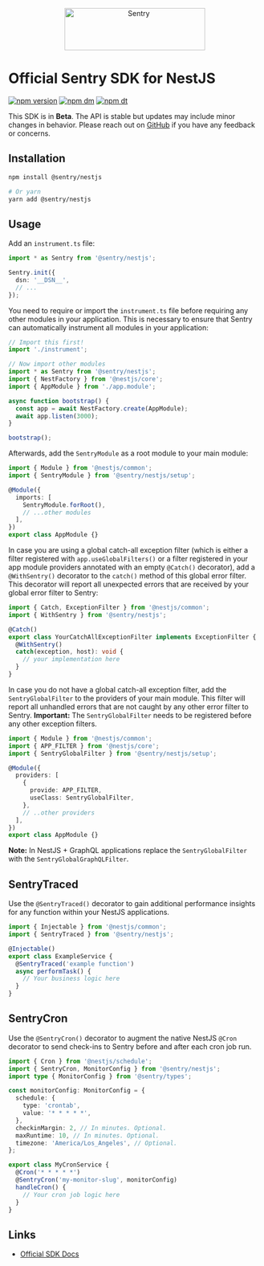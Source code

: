 <p align="center">
  <a href="https://sentry.io/?utm_source=github&utm_medium=logo" target="_blank">
    <img src="https://sentry-brand.storage.googleapis.com/sentry-wordmark-dark-280x84.png" alt="Sentry" width="280" height="84">
  </a>
</p>

# Official Sentry SDK for NestJS

[![npm version](https://img.shields.io/npm/v/@sentry/nestjs.svg)](https://www.npmjs.com/package/@sentry/nestjs)
[![npm dm](https://img.shields.io/npm/dm/@sentry/nestjs.svg)](https://www.npmjs.com/package/@sentry/nestjs)
[![npm dt](https://img.shields.io/npm/dt/@sentry/nestjs.svg)](https://www.npmjs.com/package/@sentry/nestjs)

This SDK is in **Beta**. The API is stable but updates may include minor changes in behavior. Please reach out on
[GitHub](https://github.com/getsentry/sentry-javascript/issues/new/choose) if you have any feedback or concerns.

## Installation

```bash
npm install @sentry/nestjs

# Or yarn
yarn add @sentry/nestjs
```

## Usage

Add an `instrument.ts` file:

```typescript
import * as Sentry from '@sentry/nestjs';

Sentry.init({
  dsn: '__DSN__',
  // ...
});
```

You need to require or import the `instrument.ts` file before requiring any other modules in your application. This is
necessary to ensure that Sentry can automatically instrument all modules in your application:

```typescript
// Import this first!
import './instrument';

// Now import other modules
import * as Sentry from '@sentry/nestjs';
import { NestFactory } from '@nestjs/core';
import { AppModule } from './app.module';

async function bootstrap() {
  const app = await NestFactory.create(AppModule);
  await app.listen(3000);
}

bootstrap();
```

Afterwards, add the `SentryModule` as a root module to your main module:

```typescript
import { Module } from '@nestjs/common';
import { SentryModule } from '@sentry/nestjs/setup';

@Module({
  imports: [
    SentryModule.forRoot(),
    // ...other modules
  ],
})
export class AppModule {}
```

In case you are using a global catch-all exception filter (which is either a filter registered with
`app.useGlobalFilters()` or a filter registered in your app module providers annotated with an empty `@Catch()`
decorator), add a `@WithSentry()` decorator to the `catch()` method of this global error filter. This decorator will
report all unexpected errors that are received by your global error filter to Sentry:

```typescript
import { Catch, ExceptionFilter } from '@nestjs/common';
import { WithSentry } from '@sentry/nestjs';

@Catch()
export class YourCatchAllExceptionFilter implements ExceptionFilter {
  @WithSentry()
  catch(exception, host): void {
    // your implementation here
  }
}
```

In case you do not have a global catch-all exception filter, add the `SentryGlobalFilter` to the providers of your main
module. This filter will report all unhandled errors that are not caught by any other error filter to Sentry.
**Important:** The `SentryGlobalFilter` needs to be registered before any other exception filters.

```typescript
import { Module } from '@nestjs/common';
import { APP_FILTER } from '@nestjs/core';
import { SentryGlobalFilter } from '@sentry/nestjs/setup';

@Module({
  providers: [
    {
      provide: APP_FILTER,
      useClass: SentryGlobalFilter,
    },
    // ..other providers
  ],
})
export class AppModule {}
```

**Note:** In NestJS + GraphQL applications replace the `SentryGlobalFilter` with the `SentryGlobalGraphQLFilter`.

## SentryTraced

Use the `@SentryTraced()` decorator to gain additional performance insights for any function within your NestJS
applications.

```typescript
import { Injectable } from '@nestjs/common';
import { SentryTraced } from '@sentry/nestjs';

@Injectable()
export class ExampleService {
  @SentryTraced('example function')
  async performTask() {
    // Your business logic here
  }
}
```

## SentryCron

Use the `@SentryCron()` decorator to augment the native NestJS `@Cron` decorator to send check-ins to Sentry before and
after each cron job run.

```typescript
import { Cron } from '@nestjs/schedule';
import { SentryCron, MonitorConfig } from '@sentry/nestjs';
import type { MonitorConfig } from '@sentry/types';

const monitorConfig: MonitorConfig = {
  schedule: {
    type: 'crontab',
    value: '* * * * *',
  },
  checkinMargin: 2, // In minutes. Optional.
  maxRuntime: 10, // In minutes. Optional.
  timezone: 'America/Los_Angeles', // Optional.
};

export class MyCronService {
  @Cron('* * * * *')
  @SentryCron('my-monitor-slug', monitorConfig)
  handleCron() {
    // Your cron job logic here
  }
}
```

## Links

- [Official SDK Docs](https://docs.sentry.io/platforms/javascript/guides/nestjs/)
